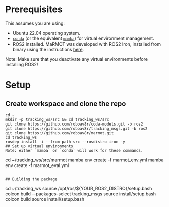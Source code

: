 # Prerequisites
This assumes you are using:
- Ubuntu 22.04 operating system.
- [`conda`](https://conda.io/projects/conda/en/latest/user-guide/install/linux.html) (or the equivalent [`mamba`](https://mamba.readthedocs.io/en/latest/installation/mamba-installation.html)) for virtual environment management.
- ROS2 installed. MaRMOT was developed with ROS2 Iron, installed from binary using the instructions [here](https://docs.ros.org/en/iron/Installation/Ubuntu-Install-Debians.html#). 

Note: Make sure that you deactivate any virtual environments before installing ROS2!

# Setup
## Create workspace and clone the repo
```
cd ~
mkdir -p tracking_ws/src && cd tracking_ws/src
git clone https://github.com/roboav8r/coda-models.git -b ros2
git clone https://github.com/roboav8r/tracking_msgs.git -b ros2
git clone https://github.com/roboav8r/marmot.git
cd tracking_ws
rosdep install -i --from-path src --rosdistro iron -y 
## Set up virtual environments
Note: either `mamba` or `conda` will work for these commands.
```
cd ~/tracking_ws/src/marmot
mamba env create -f marmot_env.yml
mamba env create -f marmot_eval.yml
```

## Building the package
```
cd ~/tracking_ws
source /opt/ros/${YOUR_ROS2_DISTRO}/setup.bash
colcon build --packages-select tracking_msgs
source install/setup.bash
colcon build
source install/setup.bash
```
